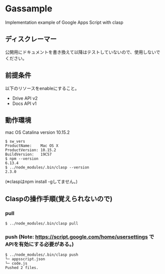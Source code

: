 # Gassample
Implementation example of Google Apps Script with clasp

## ディスクレーマー

公開用にドキュメントを書き換えて以降はテストしていないので、使用しないでください。

## 前提条件

以下のリソースをenableにすること。
- Drive API v2
- Docs API v1

## 動作環境

mac OS Catalina 
version 10.15.2

```
$ sw_vers
ProductName:	Mac OS X
ProductVersion:	10.15.2
BuildVersion:	19C57
$ npm --version
6.13.4
$ ../node_modules/.bin/clasp --version
2.3.0
```
(※claspはnpm install -gしてません。)

## Claspの操作手順(覚えられないので)

### pull

```
$ ../node_modules/.bin/clasp pull
```

### push (Note: https://script.google.com/home/usersettings でAPIを有効にする必要がある。)

```
$ ../node_modules/.bin/clasp push
└─ appsscript.json
└─ code.js
Pushed 2 files.
```
